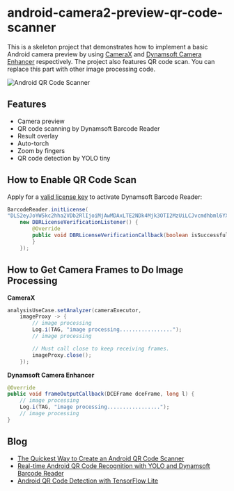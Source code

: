 # android-camera2-preview-qr-code-scanner
This is a skeleton project that demonstrates how to implement a basic Android camera preview by using [CameraX](https://developer.android.com/training/camerax) and [Dynamsoft Camera Enhancer](https://www.dynamsoft.com/camera-enhancer/docs/programming/android/guide/guide.html?ver=latest) respectively. The project also features QR code scan. You can replace this part with other image processing code.

![Android QR Code Scanner](https://www.dynamsoft.com/codepool/img/2021/12/android-qr-code-scanner-yolo.webp)

## Features
- Camera preview
- QR code scanning by Dynamsoft Barcode Reader
- Result overlay
- Auto-torch
- Zoom by fingers
- QR code detection by YOLO tiny

## How to Enable QR Code Scan
Apply for a [valid license key](https://www.dynamsoft.com/customer/license/trialLicense/?product=dcv&package=cross-platform) to activate Dynamsoft Barcode Reader:
    
```java
BarcodeReader.initLicense(
"DLS2eyJoYW5kc2hha2VDb2RlIjoiMjAwMDAxLTE2NDk4Mjk3OTI2MzUiLCJvcmdhbml6YXRpb25JRCI6IjIwMDAwMSIsInNlc3Npb25QYXNzd29yZCI6IndTcGR6Vm05WDJrcEQ5YUoifQ==",
    new DBRLicenseVerificationListener() {
        @Override
        public void DBRLicenseVerificationCallback(boolean isSuccessful, Exception e) {
        }
    });
```

## How to Get Camera Frames to Do Image Processing

**CameraX**

```java
analysisUseCase.setAnalyzer(cameraExecutor,
    imageProxy -> {
        // image processing
        Log.i(TAG, "image processing.................");
        // image processing

        // Must call close to keep receiving frames.
        imageProxy.close();
    });
```

**Dynamsoft Camera Enhancer**

```java
@Override
public void frameOutputCallback(DCEFrame dceFrame, long l) {
    // image processing
    Log.i(TAG, "image processing.................");
    // image processing
}
```



## Blog
- [The Quickest Way to Create an Android QR Code Scanner](https://www.dynamsoft.com/codepool/android-qr-code-scanner.html)
- [Real-time Android QR Code Recognition with YOLO and Dynamsoft Barcode Reader](https://www.dynamsoft.com/codepool/android-qr-code-recognition-yolo-dynamsoft-barcode.html)
- [Android QR Code Detection with TensorFlow Lite](https://www.dynamsoft.com/codepool/tensorflow-lite-android-qr-code-detection-localization.html)
